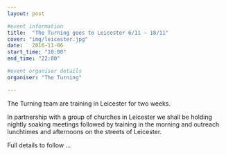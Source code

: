 ```yaml
---
layout: post

#event information
title:  "The Turning goes to Leicester 6/11 – 18/11"
cover: "img/leicester.jpg"
date:   2016-11-06
start_time: "10:00"
end_time: "22:00"

#event organiser details
organiser: "The Turning"

---
```


The Turning team are training in Leicester for two weeks.

In partnership with a group of churches in Leicester we shall be holding nightly soaking meetings followed by training in the morning and outreach lunchtimes and afternoons on the streets of Leicester.

Full details to follow ...
